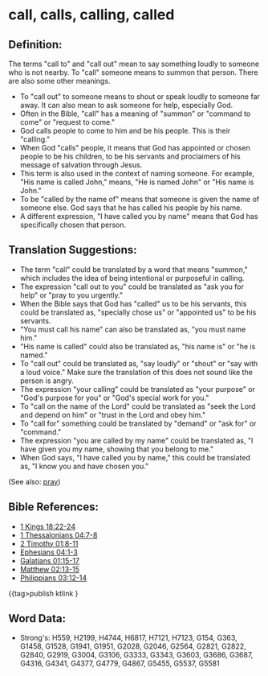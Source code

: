 # call, calls, calling, called #

## Definition: ##

The terms "call to" and "call out" mean to say something loudly to someone who is not nearby. To "call" someone means to summon that person. There are also some other meanings.

* To "call out" to someone means to shout or speak loudly to someone far away. It can also mean to ask someone for help, especially God.
* Often in the Bible, "call" has a meaning of "summon" or "command to come" or "request to come."
* God calls people to come to him and be his people. This is their "calling."
* When God "calls" people, it means that God has appointed or chosen people to be his children, to be his servants and proclaimers of his message of salvation through Jesus.
* This term is also used in the context of naming someone. For example, "His name is called John," means, "He is named John" or "His name is John."
* To be "called by the name of" means that someone is given the name of someone else. God says that he has called his people by his name.
* A different expression, "I have called you by name" means that God has specifically chosen that person.

## Translation Suggestions: ##

* The term "call" could be translated by a word that means "summon," which includes the idea of being intentional or purposeful in calling.
* The expression "call out to you" could be translated as "ask you for help" or "pray to you urgently."
* When the Bible says that God has "called" us to be his servants, this could be translated as, "specially chose us" or "appointed us" to be his servants.
* "You must call his name" can also be translated as, "you must name him."
* "His name is called" could also be translated as, "his name is" or "he is named."
* To "call out" could be translated as, "say loudly" or "shout" or "say with a loud voice." Make sure the translation of this does not sound like the person is angry.
* The expression "your calling" could be translated as "your purpose" or "God's purpose for you" or "God's special work for you."
* To "call on the name of the Lord" could be translated as "seek the Lord and depend on him" or "trust in the Lord and obey him."
* To "call for" something could be translated by "demand" or "ask for" or "command."
* The expression "you are called by my name" could be translated as, "I have given you my name, showing that you belong to me."
* When God says,  "I have called you by name," this could be translated as, "I know you and have chosen you."

(See also: [pray](pray.md))

## Bible References: ##

* [1 Kings 18:22-24](rc://en/tn/help/1ki/18/22)
* [1 Thessalonians 04:7-8](rc://en/tn/help/1th/04/07)
* [2 Timothy 01:8-11](rc://en/tn/help/2ti/01/08)
* [Ephesians 04:1-3](rc://en/tn/help/eph/04/01)
* [Galatians 01:15-17](rc://en/tn/help/gal/01/15)
* [Matthew 02:13-15](rc://en/tn/help/mat/02/13)
* [Philippians 03:12-14](rc://en/tn/help/php/03/12)

{{tag>publish ktlink }


## Word Data: ##

* Strong's: H559, H2199, H4744, H6817, H7121, H7123, G154, G363, G1458, G1528, G1941, G1951, G2028, G2046, G2564, G2821, G2822, G2840, G2919, G3004, G3106, G3333, G3343, G3603, G3686, G3687, G4316, G4341, G4377, G4779, G4867, G5455, G5537, G5581
